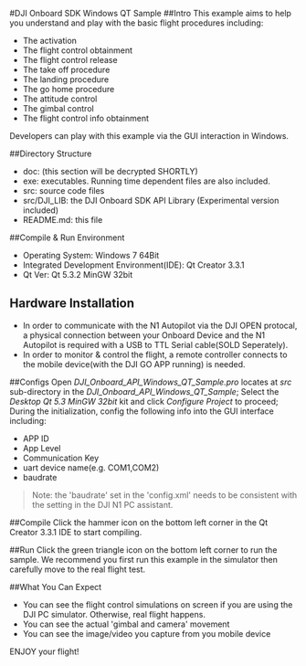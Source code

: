 #DJI Onboard SDK Windows QT Sample
##Intro
This example aims to help you understand and play with the basic flight procedures including:
* The activation
* The flight control obtainment
* The flight control release
* The take off procedure
* The landing procedure
* The go home procedure
* The attitude control
* The gimbal control
* The flight control info obtainment  

Developers can play with this example via the GUI interaction in Windows.

##Directory Structure
* doc: (this section will be decrypted SHORTLY)
* exe: executables. Running time dependent files are also included.
* src: source code files
* src/DJI_LIB: the DJI Onboard SDK API Library (Experimental version included)
* README.md: this file

##Compile & Run Environment
* Operating System: Windows 7 64Bit  
* Integrated Development Environment(IDE): Qt Creator 3.3.1  
* Qt Ver: Qt 5.3.2 MinGW 32bit  

## Hardware Installation
* In order to communicate with the N1 Autopilot via the DJI OPEN protocal, a physical connection between your Onboard Device and the N1 Autopilot is required with a USB to TTL Serial cable(SOLD Seperately).
* In order to monitor & control the flight, a remote controller connects to the mobile device(with the DJI GO APP running) is needed.

##Configs
Open *DJI_Onboard_API_Windows_QT_Sample.pro* locates at *src* sub-directory in the *DJI_Onboard_API_Windows_QT_Sample*;
Select the *Desktop Qt 5.3 MinGW 32bit* kit and click *Configure Project* to proceed;
During the initialization, config the following info into the GUI interface including:
* APP ID
* App Level
* Communication Key
* uart device name(e.g. COM1,COM2)
* baudrate

>Note: the 'baudrate' set in the 'config.xml' needs to be consistent with the setting in the DJI N1 PC assistant.

##Compile
Click the hammer icon on the bottom left corner in the Qt Creator 3.3.1 IDE to start compiling.

##Run
Click the green triangle icon on the bottom left corner to run the sample.
We recommend you first run this example in the simulator then carefully move to the real flight test.

##What You Can Expect
* You can see the flight control simulations on screen if you are using the DJI PC simulator. Otherwise, real flight happens.
* You can see the actual 'gimbal and camera' movement
* You can see the image/video you capture from you mobile device

ENJOY your flight!
